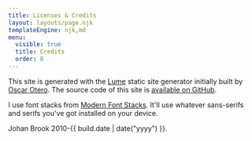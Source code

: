 ```yaml
---
title: Licenses & Credits
layout: layouts/page.njk
templateEngine: njk,md
menu:
  visible: true
  title: Credits
  order: 8
---
```


This site is generated with the [Lume](https://github.com/lumeland/lume) static site generator initially built by [Oscar Otero](https://github.com/oscarotero). The source code of this site is [available on GitHub](https://github.com/johanbrook/johanbrook.com).

I use font stacks from [Modern Font Stacks](https://modernfontstacks.com). It'll use whatever sans-serifs and serifs you've got installed on your device.

Johan Brook 2010-{{ build.date | date("yyyy") }}.
